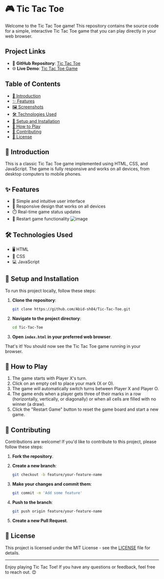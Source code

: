 # 🎮 Tic Tac Toe

Welcome to the Tic Tac Toe game! This repository contains the source code for a simple, interactive Tic Tac Toe game that you can play directly in your web browser.

## Project Links

- 📂 **GitHub Repository**: [Tic Tac Toe](https://github.com/Abid-sh84/Tic-Tac-Toe)
- 🌐 **Live Demo**: [Tic Tac Toe Game](https://exzero.netlify.app/)

## Table of Contents

- [📖 Introduction](#introduction)
- [✨ Features](#features)
- [🖼️ Screenshots](#screenshots)
- [🛠️ Technologies Used](#technologies-used)
- [🚀 Setup and Installation](#setup-and-installation)
- [🎲 How to Play](#how-to-play)
- [🤝 Contributing](#contributing)
- [📜 License](#license)

## 📖 Introduction

This is a classic Tic Tac Toe game implemented using HTML, CSS, and JavaScript. The game is fully responsive and works on all devices, from desktop computers to mobile phones.

## ✨ Features

- 🎨 Simple and intuitive user interface
- 📱 Responsive design that works on all devices
- ⏱️ Real-time game status updates
- 🔄 Restart game functionality
  ![image](https://github.com/Abid-sh84/Tic-Tac-Toe/assets/147331189/37c74a86-319b-4f3f-aaf9-7984266927fa)


## 🛠️ Technologies Used

- 🖥️ HTML
- 🎨 CSS
- 💻 JavaScript

## 🚀 Setup and Installation

To run this project locally, follow these steps:

1. **Clone the repository**:
   ```bash
   git clone https://github.com/Abid-sh84/Tic-Tac-Toe.git
   ```

2. **Navigate to the project directory**:
   ```bash
   cd Tic-Tac-Toe
   ```

3. **Open `index.html` in your preferred web browser**.

That's it! You should now see the Tic Tac Toe game running in your browser.

## 🎲 How to Play

1. The game starts with Player X's turn.
2. Click on an empty cell to place your mark (X or O).
3. The game will automatically switch turns between Player X and Player O.
4. The game ends when a player gets three of their marks in a row (horizontally, vertically, or diagonally) or when all cells are filled with no winner (a draw).
5. Click the "Restart Game" button to reset the game board and start a new game.

## 🤝 Contributing

Contributions are welcome! If you'd like to contribute to this project, please follow these steps:

1. **Fork the repository**.
2. **Create a new branch**:
   ```bash
   git checkout -b feature/your-feature-name
   ```

3. **Make your changes and commit them**:
   ```bash
   git commit -m 'Add some feature'
   ```

4. **Push to the branch**:
   ```bash
   git push origin feature/your-feature-name
   ```

5. **Create a new Pull Request**.

## 📜 License

This project is licensed under the MIT License - see the [LICENSE](LICENSE) file for details.

---

Enjoy playing Tic Tac Toe! If you have any questions or feedback, feel free to reach out. 😊



